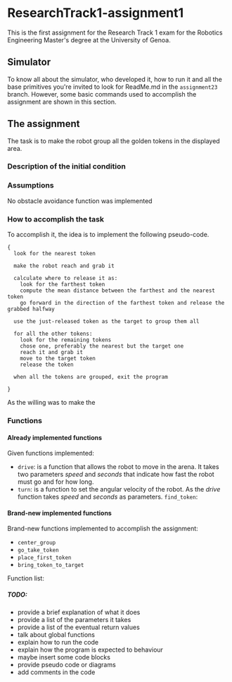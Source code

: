 # ResearchTrack1-assignment1
This is the first assignment for the Research Track 1 exam for the Robotics Engineering Master's degree at the University of Genoa.

## Simulator
To know all about the simulator, who developed it, how to run it and all the base primitives you're invited to look for ReadMe.md in the `assignment23` branch. 
However, some basic commands used to accomplish the assignment are shown in this section.

## The assignment
The task is to make the robot group all the golden tokens in the displayed area. 

### Description of the initial condition

### Assumptions



No obstacle avoidance function was implemented

### How to accomplish the task



To accomplish it, the idea is to implement the following pseudo-code.
```
{
  look for the nearest token

  make the robot reach and grab it

  calculate where to release it as:
    look for the farthest token
    compute the mean distance between the farthest and the nearest token
    go forward in the direction of the farthest token and release the grabbed halfway

  use the just-released token as the target to group them all

  for all the other tokens:
    look for the remaining tokens
    chose one, preferably the nearest but the target one
    reach it and grab it
    move to the target token
    release the token

  when all the tokens are grouped, exit the program    

}
```
As the willing was to make the

### Functions

#### Already implemented functions
Given functions implemented:
* `drive`: is a function that allows the robot to move in the arena. It takes two parameters _speed_ and _seconds_ that indicate how fast the robot must go and for how long.
* `turn`: is a function to set the angular velocity of the robot. As the _drive_ function takes _speed_ and _seconds_ as parameters.
`find_token`:

#### Brand-new implemented functions
Brand-new functions implemented to accomplish the assignment:
* `center_group`
* `go_take_token`
* `place_first_token`
* `bring_token_to_target`


Function list:
##### TODO: 
* provide a brief explanation of what it does
* provide a list of the parameters it takes
* provide a list of the eventual return values
* talk about global functions
* explain how to run the code
* explain how the program is expected to behaviour
* maybe insert some code blocks
* provide pseudo code or diagrams
* add comments in the code





